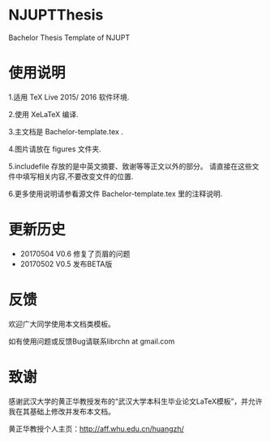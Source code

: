 # NJUPTThesis
Bachelor Thesis Template of NJUPT

# 使用说明
1.适用 TeX Live 2015/ 2016 软件环境. 

2.使用 XeLaTeX 编译.

3.主文档是 Bachelor-template.tex .

4.图片请放在 figures 文件夹.

5.includefile 存放的是中英文摘要、致谢等等正文以外的部分。
  请直接在这些文件中填写相关内容,不要改变文件的位置.

6.更多使用说明请参看源文件 Bachelor-template.tex 里的注释说明.

# 更新历史

- 20170504 V0.6 修复了页眉的问题
- 20170502 V0.5 发布BETA版

# 反馈
欢迎广大同学使用本文档类模板。

如有使用问题或反馈Bug请联系librchn at gmail.com

# 致谢
感谢武汉大学的黄正华教授发布的“武汉大学本科生毕业论文LaTeX模板”，并允许我在其基础上修改并发布本文档。

黄正华教授个人主页：http://aff.whu.edu.cn/huangzh/

